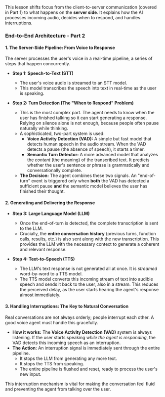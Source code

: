 
This lesson shifts focus from the client-to-server communication (covered in Part 1) to what happens on the **server side**. It explains how the AI processes incoming audio, decides when to respond, and handles interruptions.

### End-to-End Architecture - Part 2

#### 1. The Server-Side Pipeline: From Voice to Response

The server processes the user's voice in a real-time pipeline, a series of steps that happen concurrently.

* **Step 1: Speech-to-Text (STT)**
    * The user's voice audio is streamed to an STT model.
    * This model transcribes the speech into text in real-time as the user is speaking.

* **Step 2: Turn Detection (The "When to Respond" Problem)**
    * This is the most complex part. The agent needs to know when the user has finished talking so it can start generating a response. Relying on silence alone is not enough, because people often pause naturally while thinking.
    * A sophisticated, two-part system is used:
        * **Voice Activity Detection (VAD):** A simple but fast model that detects human speech in the audio stream. When the VAD detects a pause (the absence of speech), it starts a timer.
        * **Semantic Turn Detector:** A more advanced model that analyzes the *content* (the meaning) of the transcribed text. It predicts whether the user's sentence or phrase is grammatically and conversationally complete.
    * **The Decision:** The agent combines these two signals. An "end-of-turn" event is triggered only when **both** the VAD has detected a sufficient pause **and** the semantic model believes the user has finished their thought.

#### 2. Generating and Delivering the Response

* **Step 3: Large Language Model (LLM)**
    * Once the end-of-turn is detected, the complete transcription is sent to the LLM.
    * Crucially, the **entire conversation history** (previous turns, function calls, results, etc.) is also sent along with the new transcription. This provides the LLM with the necessary context to generate a coherent and relevant response.

* **Step 4: Text-to-Speech (TTS)**
    * The LLM's text response is not generated all at once. It is *streamed* word-by-word to a TTS model.
    * The TTS model converts this incoming stream of text into audible speech and sends it back to the user, also in a stream. This reduces the perceived delay, as the user starts hearing the agent's response almost immediately.

#### 3. Handling Interruptions: The Key to Natural Conversation

Real conversations are not always orderly; people interrupt each other. A good voice agent must handle this gracefully.

* **How it works:** The **Voice Activity Detection (VAD)** system is always listening. If the user starts speaking *while the agent is responding*, the VAD detects this incoming speech as an interruption.
* **The Action:** An interruption signal is immediately sent through the entire pipeline.
    * It stops the LLM from generating any more text.
    * It stops the TTS from speaking.
    * The entire pipeline is flushed and reset, ready to process the user's new input.

This interruption mechanism is vital for making the conversation feel fluid and preventing the agent from talking over the user.